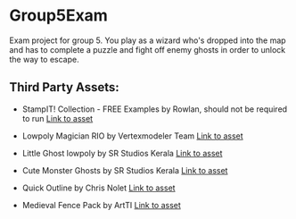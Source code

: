 # Group5Exam
Exam project for group 5. You play as a wizard who's dropped into the map and has to complete a puzzle and fight off enemy ghosts in order to unlock the way to escape.

## Third Party Assets:
- StampIT! Collection - FREE Examples by Rowlan, should not be required to run [Link to asset](https://assetstore.unity.com/packages/tools/terrain/stampit-collection-free-examples-218286)
  
- Lowpoly Magician RIO by Vertexmodeler Team [Link to asset](https://assetstore.unity.com/packages/3d/characters/humanoids/lowpoly-magician-rio-288942)

- Little Ghost lowpoly by SR Studios Kerala [Link to asset](https://assetstore.unity.com/packages/3d/characters/little-ghost-lowpoly-free-271926)

- Cute Monster Ghosts by SR Studios Kerala [Link to asset](https://assetstore.unity.com/packages/3d/characters/creatures/cute-monster-ghost-s-free-308550)

- Quick Outline by Chris Nolet [Link to asset](https://assetstore.unity.com/packages/tools/particles-effects/quick-outline-115488)

- Medieval Fence Pack by ArtTI [Link to asset](https://assetstore.unity.com/packages/3d/environments/medieval-fence-pack-11618)
